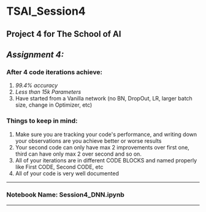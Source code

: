 # TSAI_Session4

Project 4 for The School of AI
---------------------------------------------------------------------------------------
## *Assignment 4:*

### After 4 code iterations achieve:
1. *99.4% accuracy*
2. *Less than 15k Parameters*
3. Have started from a Vanilla network (no BN, DropOut, LR, larger batch size, change in Optimizer, etc)

### Things to keep in mind:
1. Make sure you are tracking your code's performance, and writing down your observations are you achieve better or worse results
2. Your second code can only have max 2 improvements over first one, third can have only max 2 over second and so on.
3. All of your iterations are in different CODE BLOCKS and named properly like First CODE, Second CODE, etc
4. All of your code is very well documented


---------------------------------------------------------------------------------------
### Notebook Name: Session4_DNN.ipynb
---------------------------------------------------------------------------------------


